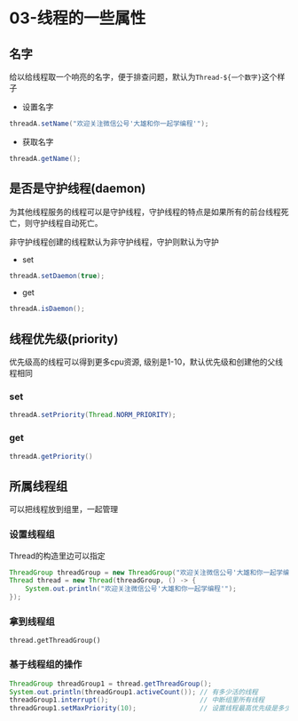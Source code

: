 # 03-线程的一些属性

## 名字

给以给线程取一个响亮的名字，便于排查问题，默认为`Thread-${一个数字}`这个样子

- 设置名字

```java
threadA.setName("欢迎关注微信公号'大雄和你一起学编程'");
```
- 获取名字

```java
threadA.getName();
```

## 是否是守护线程(daemon)

为其他线程服务的线程可以是守护线程，守护线程的特点是如果所有的前台线程死亡，则守护线程自动死亡。

非守护线程创建的线程默认为非守护线程，守护则默认为守护

- set

```java
threadA.setDaemon(true);
```
- get

```java
threadA.isDaemon();
```

## 线程优先级(priority)

优先级高的线程可以得到更多cpu资源, 级别是1-10，默认优先级和创建他的父线程相同

### set

```java
threadA.setPriority(Thread.NORM_PRIORITY);
```
### get

```java
threadA.getPriority()
```

## 所属线程组

可以把线程放到组里，一起管理

### 设置线程组

Thread的构造里边可以指定

```java
ThreadGroup threadGroup = new ThreadGroup("欢迎关注微信公号'大雄和你一起学编程'");
Thread thread = new Thread(threadGroup, () -> {
    System.out.println("欢迎关注微信公号'大雄和你一起学编程'");
});
```

### 拿到线程组

```
thread.getThreadGroup()
```

### 基于线程组的操作

```java
ThreadGroup threadGroup1 = thread.getThreadGroup();
System.out.println(threadGroup1.activeCount()); // 有多少活的线程
threadGroup1.interrupt();                       // 中断组里所有线程
threadGroup1.setMaxPriority(10);                // 设置线程最高优先级是多少
```
